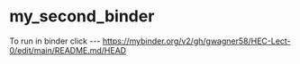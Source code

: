 # my_second_binder
To run in binder click ---
https://mybinder.org/v2/gh/gwagner58/HEC-Lect-0/edit/main/README.md/HEAD
